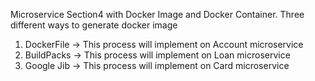 Microservice Section4 with Docker Image and Docker Container.
Three different ways to generate docker image
  1. DockerFile -> This process will implement on Account microservice
  2. BuildPacks -> This process will implement on Loan microservice
  3. Google Jib -> This process will implement on Card microservice
